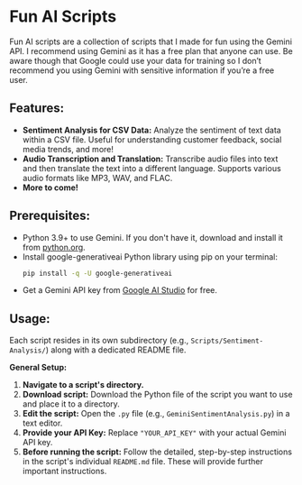 # Fun AI Scripts

Fun AI scripts are a collection of scripts that I made for fun using the Gemini API. I recommend using Gemini as it has a free plan that anyone can use. Be aware though that Google could use your data for training so I don’t recommend you using Gemini with sensitive information if you’re a free user. 

## Features:

- **Sentiment Analysis for CSV Data:** Analyze the sentiment of text data within a CSV file. Useful for understanding customer feedback, social media trends, and more!
- **Audio Transcription and Translation:** Transcribe audio files into text and then translate the text into a different language. Supports various audio formats like MP3, WAV, and FLAC.
- **More to come!**

## Prerequisites:

- Python 3.9+ to use Gemini. If you don't have it, download and install it from [python.org](https://www.python.org/).   
- Install google-generativeai Python library using pip on your terminal:
  ```bash
  pip install -q -U google-generativeai
  ```  
- Get a Gemini API key from [Google AI Studio](https://aistudio.google.com/app/apikey) for free.

## Usage:

Each script resides in its own subdirectory (e.g., `Scripts/Sentiment-Analysis/`) along with a dedicated README file.

**General Setup:**

1. **Navigate to a script's directory.**
2. **Download script:** Download the Python file of the script you want to use and place it to a directory.
4. **Edit the script:** Open the `.py` file (e.g., `GeminiSentimentAnalysis.py`) in a text editor.
5. **Provide your API Key:** Replace `"YOUR_API_KEY"` with your actual Gemini API key.
6. **Before running the script:** Follow the detailed, step-by-step instructions in the script's individual `README.md` file. These will provide further important instructions.
